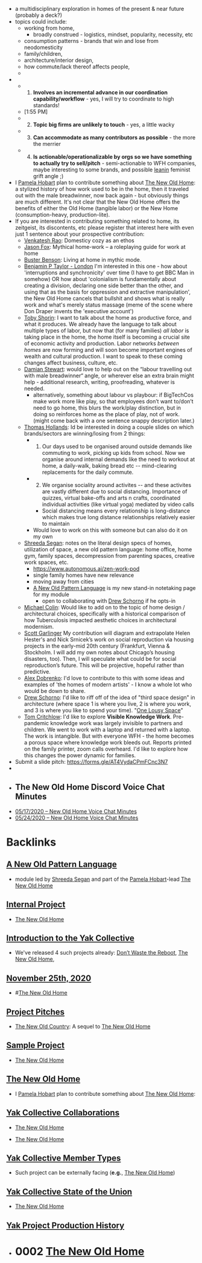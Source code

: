- a multidisciplinary exploration in homes of the present & near future (probably a deck?)
- topics could include: 
    - working from home, 
        - broadly construed - logistics, mindset, popularity, necessity, etc
    - consumption patterns - brands that win and lose from neodomesticity
    - family/children, 
    - architecture/interior design, 
    - how commute/lack thereof affects people, 
    - 
- 
    - 1. **Involves an incremental advance in our coordination capability/workflow** - yes, I will try to coordinate to high standards!
    - [1:55 PM]
    - 2. **Topic big firms are unlikely to touch** - yes, a little wacky 
    - 3. **Can accommodate as many contributors as possible** - the more the merrier
    - 4. **Is actionable/operationalizable by orgs so we have something to actually try to sell/pitch** - semi-actionable to WFH companies, maybe interesting to some brands, and possible [leanin](<leanin.md>) feminist grift angle ;) 
- I [Pamela Hobart](<Pamela Hobart.md>) plan to contribute something about [The New Old Home](<The New Old Home.md>): a stylized history of how work used to be in the home, then it traveled out with the male breadwinner, now back again - but obviously things are much different. It's not clear that the New Old Home offers the benefits of either the Old Home (tangible labor) or the New Home (consumption-heavy, production-lite).
- If you are interested in contributing something related to home, its zeitgeist, its discontents, etc please register that interest here with even just 1 sentence about your prospective contribution:
    - [Venkatesh Rao](<Venkatesh Rao.md>): Domesticy cozy as an ethos
    - [Jason Fox](<Jason Fox.md>): Mythical home-work – a roleplaying guide for work at home
    - [Buster Benson](<Buster Benson.md>): Living at home in mythic mode. 
    - [Benjamin P Taylor - London](<Benjamin P Taylor - London.md>) I'm interested in this one - how about 'interruptions and synchronicity' over time (I have to get BBC Man in somehow) OR how about 'colonialism is fundamentally about creating a division, declaring one side better than the other, and using that as the basis for oppression and extractive manipulation', the New Old Home cancels that bullshit and shows what is really work and what's merely status massage (meme of the scene where Don Draper invents the 'executive account')
    - [Toby Shorin](<Toby Shorin.md>): I want to talk about the home as productive force, and what it produces. We already have the language to talk about multiple types of labor, but now that (for many families) *all labor* is taking place in the home, the home itself is becoming a crucial site of economic activity and production. Labor networks *between homes* are now forming and will soon become important engines of wealth and cultural production. I want to speak to these coming changes affect business, culture, etc.
    - [Damian Stewart](<Damian Stewart.md>): would love to help out on the “labour travelling out with male breadwinner“ angle, or wherever else an extra brain might help - additional research, writing, proofreading, whatever is needed.
        - alternatively, something about labour vs playbour: if BigTechCos make work more like play, so that employees don’t want to/don’t need to go home, this blurs the work/play distinction, but in doing so reinforces home as the place of play, not of work. (might come back with a one sentence snappy description later.)
    -  [Thomas Hollands](<Thomas Hollands.md>): Id be interested in doing a couple slides on which brands/sectors are winning/losing from 2 things:
        - 1. Our days used to be organised around outside demands like commuting to work, picking up kids from school. Now we organise around internal demands like the need to workout at home, a daily-walk, baking bread etc -- mind-clearing replacements for the daily commute.
        - 2. We organise sociality around activites -- and these activites are vastly different due to social distancing. Importance of quizzes, virtual bake-offs and arts n crafts, coordinated individual activities (like virtual yoga) mediated by video calls
            - Social distancing means every relationship is long-distance which makes true long distance relationships relatively easier to maintain
        - Would love to work on this with someone but can also do it on my own
    - [Shreeda Segan](<Shreeda Segan.md>): notes on the literal design specs of homes, utilization of space, a new old pattern language: home office, home gym, family spaces, decompression from parenting spaces, creative work spaces, etc. 
        - https://www.autonomous.ai/zen-work-pod 
        - single family homes have new relevance 
        - moving away from cities
        - [A New Old Pattern Language](<A New Old Pattern Language.md>)  is my new stand-in notetaking page for my module
            - open to collaborating with [Drew Schorno](<Drew Schorno.md>) if he opts-in
    - [Michael Colin](<Michael Colin.md>): Would like to add on to the topic of home design / architectural choices, specifically with a historical comparison of how Tuberculosis impacted aesthetic choices in architectural modernism.
    - [Scott Garlinger](<Scott Garlinger.md>) My contribution will diagram and extrapolate Helen Hester's and Nick Srnicek’s work on social reproduction via housing projects in the early-mid 20th century (Frankfurt, Vienna & Stockholm. I will add my own notes about Chicago’s housing disasters, too). Then, I will speculate what could be for social reproduction’s future. This will be projective, hopeful rather than predictive. 
    - [Alex Dobrenko](<Alex Dobrenko.md>): I'd love to contribute to this with some ideas and examples of 'the homes of modern artists' - I know a whole lot who would be down to share. 
    - [Drew Schorno](<Drew Schorno.md>): I'd like to riff off of the idea of "third space design" in architecture (where space 1 is where you live, 2 is where you work, and 3 is where you like to spend your time). "[One Lousy Space](<One Lousy Space.md>)" 
    - [Tom Critchlow](<Tom Critchlow.md>): I'd like to explore **Visible Knowledge Work**. Pre-pandemic knowledge work was largely invisible to partners and children. We went to work with a laptop and returned with a laptop. The work is intangible. But with everyone WFH - the home becomes a porous space where knowledge work bleeds out. Reports printed on the family printer, zoom calls overheard. I'd like to explore how this changes the power dynamic for families.
- Submit a slide pitch: https://forms.gle/AT4VydaCPmFCnc3N7
- 
- ## The New Old Home Discord Voice Chat Minutes
- [05/17/2020 – New Old Home Voice Chat Minutes](<05/17/2020 – New Old Home Voice Chat Minutes.md>)
- [05/24/2020 – New Old Home Voice Chat Minutes](<05/24/2020 – New Old Home Voice Chat Minutes.md>)

# Backlinks
## [A New Old Pattern Language](<A New Old Pattern Language.md>)
- module led by [Shreeda Segan](<Shreeda Segan.md>) and part of the [Pamela Hobart](<Pamela Hobart.md>)-lead [The New Old Home](<The New Old Home.md>)

## [Internal Project](<Internal Project.md>)
- [The New Old Home](<The New Old Home.md>)

## [Introduction to the Yak Collective](<Introduction to the Yak Collective.md>)
- We've released 4 such projects already: [Don’t Waste the Reboot](<Don’t Waste the Reboot.md>), [The New Old Home](<The New Old Home.md>),

## [November 25th, 2020](<November 25th, 2020.md>)
- #[The New Old Home](<The New Old Home.md>)

## [Project Pitches](<Project Pitches.md>)
- [The New Old Country](<The New Old Country.md>): A sequel to [The New Old Home](<The New Old Home.md>)

## [Sample Project](<Sample Project.md>)
- [The New Old Home](<The New Old Home.md>)

## [The New Old Home](<The New Old Home.md>)
- I [Pamela Hobart](<Pamela Hobart.md>) plan to contribute something about [The New Old Home](<The New Old Home.md>):

## [Yak Collective Collaborations](<Yak Collective Collaborations.md>)
- [The New Old Home](<The New Old Home.md>)

- [The New Old Home](<The New Old Home.md>)

## [Yak Collective Member Types](<Yak Collective Member Types.md>)
- Such project can be externally facing (__e.g.__, [The New Old Home](<The New Old Home.md>))

## [Yak Collective State of the Union](<Yak Collective State of the Union.md>)
- [The New Old Home](<The New Old Home.md>)

## [Yak Project Production History](<Yak Project Production History.md>)
- # 0002 [The New Old Home](<The New Old Home.md>)


